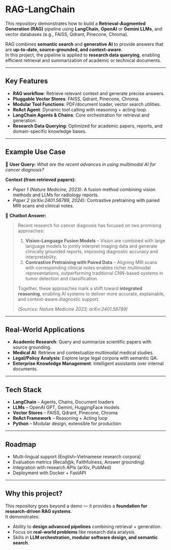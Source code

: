 # RAG-LangChain

This repository demonstrates how to build a **Retrieval-Augmented Generation (RAG)** pipeline using **LangChain**, **OpenAI** or **Gemini LLMs**, and vector databases (e.g., FAISS, Qdrant, Pinecone, Chroma).  

RAG combines **semantic search** and **generative AI** to provide answers that are **up-to-date, source-grounded, and context-aware**.  
In this project, the pipeline is applied to **research data querying**, enabling efficient retrieval and summarization of academic or technical documents.

---

## Key Features
- **RAG workflow**: Retrieve relevant context and generate precise answers.  
- **Pluggable Vector Stores**: FAISS, Qdrant, Pinecone, Chroma.  
- **Modular Tool Functions**: PDF/document loader, vector search utilities.  
- **ReAct Agent**: Dynamic tool calling with reasoning + acting loop.  
- **LangChain Agents & Chains**: Core orchestration for retrieval and generation.  
- **Research Data Querying**: Optimized for academic papers, reports, and domain-specific knowledge bases.  

---

## Example Use Case
👤 **User Query:**
*What are the recent advances in using multimodal AI for cancer diagnosis?*  

**Context (from retrieved papers):**  
- *Paper 1 (Nature Medicine, 2023)*: A fusion method combining vision methods and LLMs for radiology reports.  
- *Paper 2 (arXiv:2401.56789, 2024)*: Contrastive pretraining with paired MRI scans and clinical notes.  

🤖 **Chatbot Answer:**  
> Recent research for cancer diagnosis has focused on two promising approaches:  
> 1. **Vision–Language Fusion Models** – Vision are combined with large language models to jointly interpret imaging data and generate clinically grounded reports, improving diagnostic accuracy and interpretability.  
> 2. **Contrastive Pretraining with Paired Data** – Aligning MRI scans with corresponding clinical notes enables richer multimodal representations, outperforming traditional CNN-based systems in tumor detection and classification.  
>
> Together, these approaches mark a shift toward **integrated reasoning**, enabling AI systems to deliver more accurate, explainable, and context-aware diagnostic support.  
>
> *(Sources: Nature Medicine 2023; arXiv:2401.56789)*

---

## Real-World Applications
- **Academic Research**: Query and summarize scientific papers with source grounding.  
- **Medical AI**: Retrieve and contextualize multimodal medical studies.  
- **Legal/Policy Analysis**: Explore large legal corpora with semantic QA.  
- **Enterprise Knowledge Management**: Intelligent assistants over internal documents.  

---

## Tech Stack
- **LangChain** – Agents, Chains, Document loaders  
- **LLMs** – OpenAI GPT, Gemini, HuggingFace models  
- **Vector Stores** – FAISS, Qdrant, Pinecone, Chroma  
- **ReAct Framework** – Reasoning + Acting loop  
- **Python** – Modular design, extensible for production  

---

## Roadmap
- Multi-lingual support (English–Vietnamese research corpora)  
- Evaluation metrics (Recall@k, Faithfulness, Answer grounding)  
- Integration with research APIs (arXiv, PubMed)  
- Deployment with Docker + FastAPI  

---

## Why this project?
This repository goes beyond a demo — it provides a **foundation for research-driven RAG systems**.  
It demonstrates:  
- Ability to **design advanced pipelines** combining retrieval + generation.  
- Focus on **real-world problems** like research data analysis.  
- Skills in **LLM orchestration, modular software design, and semantic search**.